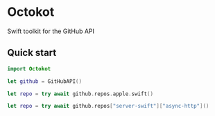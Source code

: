 # Octokot

Swift toolkit for the GitHub API

## Quick start

```swift
import Octokot

let github = GitHubAPI()
```

```swift
let repo = try await github.repos.apple.swift()
```

```swift
let repo = try await github.repos["server-swift"]["async-http"]()
```

